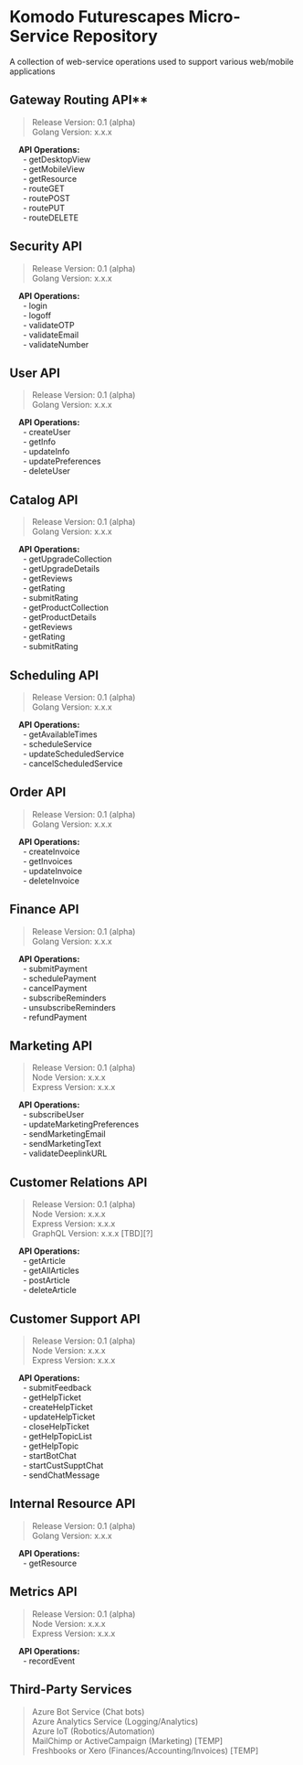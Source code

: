 # Komodo Futurescapes Micro-Service Repository
A collection of web-service operations used to support various web/mobile applications

## Gateway Routing API**
> Release Version: 0.1 (alpha) </br>
> Golang Version: x.x.x </br>

&nbsp;&nbsp;&nbsp; **API Operations:** </br>
&nbsp;&nbsp;&nbsp;&nbsp;&nbsp;  - getDesktopView </br>
&nbsp;&nbsp;&nbsp;&nbsp;&nbsp;  - getMobileView </br>
&nbsp;&nbsp;&nbsp;&nbsp;&nbsp;  - getResource </br>
&nbsp;&nbsp;&nbsp;&nbsp;&nbsp;  - routeGET </br>
&nbsp;&nbsp;&nbsp;&nbsp;&nbsp;  - routePOST </br>
&nbsp;&nbsp;&nbsp;&nbsp;&nbsp;  - routePUT </br>
&nbsp;&nbsp;&nbsp;&nbsp;&nbsp;  - routeDELETE </br>


## Security API
> Release Version: 0.1 (alpha) </br>
> Golang Version: x.x.x </br>

&nbsp;&nbsp;&nbsp; **API Operations:** </br>
&nbsp;&nbsp;&nbsp;&nbsp;&nbsp;  - login </br>
&nbsp;&nbsp;&nbsp;&nbsp;&nbsp;  - logoff </br>
&nbsp;&nbsp;&nbsp;&nbsp;&nbsp;  - validateOTP </br>
&nbsp;&nbsp;&nbsp;&nbsp;&nbsp;  - validateEmail </br>
&nbsp;&nbsp;&nbsp;&nbsp;&nbsp;  - validateNumber </br>


## User API
> Release Version: 0.1 (alpha) </br>
> Golang Version: x.x.x </br>
 
&nbsp;&nbsp;&nbsp; **API Operations:** </br>
&nbsp;&nbsp;&nbsp;&nbsp;&nbsp;  - createUser </br>
&nbsp;&nbsp;&nbsp;&nbsp;&nbsp;  - getInfo </br>
&nbsp;&nbsp;&nbsp;&nbsp;&nbsp;  - updateInfo </br>
&nbsp;&nbsp;&nbsp;&nbsp;&nbsp;  - updatePreferences </br>
&nbsp;&nbsp;&nbsp;&nbsp;&nbsp;  - deleteUser </br>


## Catalog API
> Release Version: 0.1 (alpha) </br>
> Golang Version: x.x.x </br>

&nbsp;&nbsp;&nbsp; **API Operations:** </br>
&nbsp;&nbsp;&nbsp;&nbsp;&nbsp;  - getUpgradeCollection </br>
&nbsp;&nbsp;&nbsp;&nbsp;&nbsp;  - getUpgradeDetails </br>
&nbsp;&nbsp;&nbsp;&nbsp;&nbsp;  - getReviews </br>
&nbsp;&nbsp;&nbsp;&nbsp;&nbsp;  - getRating </br>
&nbsp;&nbsp;&nbsp;&nbsp;&nbsp;  - submitRating </br>
&nbsp;&nbsp;&nbsp;&nbsp;&nbsp;  - getProductCollection </br>
&nbsp;&nbsp;&nbsp;&nbsp;&nbsp;  - getProductDetails </br>
&nbsp;&nbsp;&nbsp;&nbsp;&nbsp;  - getReviews </br>
&nbsp;&nbsp;&nbsp;&nbsp;&nbsp;  - getRating </br>
&nbsp;&nbsp;&nbsp;&nbsp;&nbsp;  - submitRating </br>


## Scheduling API
> Release Version: 0.1 (alpha) </br>
> Golang Version: x.x.x </br>

&nbsp;&nbsp;&nbsp; **API Operations:** </br>
&nbsp;&nbsp;&nbsp;&nbsp;&nbsp;  - getAvailableTimes </br>
&nbsp;&nbsp;&nbsp;&nbsp;&nbsp;  - scheduleService </br>
&nbsp;&nbsp;&nbsp;&nbsp;&nbsp;  - updateScheduledService </br>
&nbsp;&nbsp;&nbsp;&nbsp;&nbsp;  - cancelScheduledService </br>


## Order API
> Release Version: 0.1 (alpha) </br>
> Golang Version: x.x.x </br>

&nbsp;&nbsp;&nbsp; **API Operations:** </br>
&nbsp;&nbsp;&nbsp;&nbsp;&nbsp;  - createInvoice </br>
&nbsp;&nbsp;&nbsp;&nbsp;&nbsp;  - getInvoices </br>
&nbsp;&nbsp;&nbsp;&nbsp;&nbsp;  - updateInvoice </br>
&nbsp;&nbsp;&nbsp;&nbsp;&nbsp;  - deleteInvoice </br>


## Finance API
> Release Version: 0.1 (alpha) </br>
> Golang Version: x.x.x </br>

&nbsp;&nbsp;&nbsp; **API Operations:** </br>
&nbsp;&nbsp;&nbsp;&nbsp;&nbsp;  - submitPayment </br>
&nbsp;&nbsp;&nbsp;&nbsp;&nbsp;  - schedulePayment </br>
&nbsp;&nbsp;&nbsp;&nbsp;&nbsp;  - cancelPayment </br>
&nbsp;&nbsp;&nbsp;&nbsp;&nbsp;  - subscribeReminders </br>
&nbsp;&nbsp;&nbsp;&nbsp;&nbsp;  - unsubscribeReminders </br>
&nbsp;&nbsp;&nbsp;&nbsp;&nbsp;  - refundPayment </br>


## Marketing API
> Release Version: 0.1 (alpha) </br>
> Node Version: x.x.x </br>
> Express Version: x.x.x </br>

&nbsp;&nbsp;&nbsp; **API Operations:** </br>
&nbsp;&nbsp;&nbsp;&nbsp;&nbsp;  - subscribeUser </br>
&nbsp;&nbsp;&nbsp;&nbsp;&nbsp;  - updateMarketingPreferences </br>
&nbsp;&nbsp;&nbsp;&nbsp;&nbsp;  - sendMarketingEmail </br>
&nbsp;&nbsp;&nbsp;&nbsp;&nbsp;  - sendMarketingText </br>
&nbsp;&nbsp;&nbsp;&nbsp;&nbsp;  - validateDeeplinkURL </br>


## Customer Relations API
> Release Version: 0.1 (alpha) </br>
> Node Version: x.x.x  </br>
> Express Version: x.x.x </br>
> GraphQL Version: x.x.x [TBD][?] </br>

&nbsp;&nbsp;&nbsp; **API Operations:** </br>
&nbsp;&nbsp;&nbsp;&nbsp;&nbsp;  - getArticle </br>
&nbsp;&nbsp;&nbsp;&nbsp;&nbsp;  - getAllArticles </br>
&nbsp;&nbsp;&nbsp;&nbsp;&nbsp;  - postArticle </br>
&nbsp;&nbsp;&nbsp;&nbsp;&nbsp;  - deleteArticle </br>


## Customer Support API
> Release Version: 0.1 (alpha) </br>
> Node Version: x.x.x </br>
> Express Version: x.x.x </br>

&nbsp;&nbsp;&nbsp; **API Operations:** </br>
&nbsp;&nbsp;&nbsp;&nbsp;&nbsp;  - submitFeedback </br>
&nbsp;&nbsp;&nbsp;&nbsp;&nbsp;  - getHelpTicket </br>
&nbsp;&nbsp;&nbsp;&nbsp;&nbsp;  - createHelpTicket </br>
&nbsp;&nbsp;&nbsp;&nbsp;&nbsp;  - updateHelpTicket </br>
&nbsp;&nbsp;&nbsp;&nbsp;&nbsp;  - closeHelpTicket </br>
&nbsp;&nbsp;&nbsp;&nbsp;&nbsp;  - getHelpTopicList </br>
&nbsp;&nbsp;&nbsp;&nbsp;&nbsp;  - getHelpTopic </br>
&nbsp;&nbsp;&nbsp;&nbsp;&nbsp;  - startBotChat </br>
&nbsp;&nbsp;&nbsp;&nbsp;&nbsp;  - startCustSupptChat </br>
&nbsp;&nbsp;&nbsp;&nbsp;&nbsp;  - sendChatMessage </br>


## Internal Resource API
> Release Version: 0.1 (alpha) </br>
> Golang Version: x.x.x </br>

&nbsp;&nbsp;&nbsp; **API Operations:** </br>
&nbsp;&nbsp;&nbsp;&nbsp;&nbsp;  - getResource </br>


## Metrics API
> Release Version: 0.1 (alpha) </br>
> Node Version: x.x.x </br>
> Express Version: x.x.x </br>

&nbsp;&nbsp;&nbsp; **API Operations:** </br>
&nbsp;&nbsp;&nbsp;&nbsp;&nbsp;  - recordEvent </br>


## Third-Party Services
> Azure Bot Service (Chat bots) </br>
> Azure Analytics Service (Logging/Analytics) </br>
> Azure IoT (Robotics/Automation) </br>
> MailChimp or ActiveCampaign (Marketing) [TEMP] </br>
> Freshbooks or Xero (Finances/Accounting/Invoices) [TEMP] </br>

